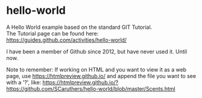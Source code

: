 # hello-world
A Hello World example based on the standard GIT Tutorial. <br>
The Tutorial page can be found here: https://guides.github.com/activities/hello-world/

I have been a member of Github since 2012, but have never used it.  Until now.

Note to remember:
  If working on HTML and you want to view it as a web page, use
  https://htmlpreview.github.io/
  and append the file you want to see with a '?', like:
  https://htmlpreview.github.io/?https://github.com/SCaruthers/hello-world/blob/master/Scents.html
  
